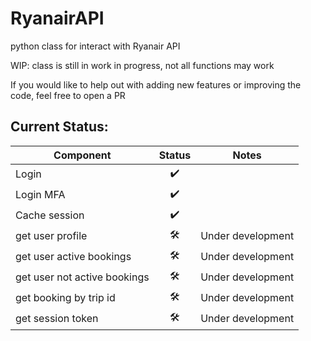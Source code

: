# RyanairAPI
python class for interact with Ryanair API

WIP: class is still in work in progress, not all functions may work

If you would like to help out with adding new features or improving the code, feel free to open a PR

## Current Status:

| Component                    | Status | Notes             |
|------------------------------|:------:|-------------------|
| Login                        |   ✔️   |                   |
| Login MFA                    |   ✔️   |                   |
| Cache session                |   ✔️   |                   |
| get user profile             |  🛠️   | Under development |
| get user active bookings     |  🛠️   | Under development |
| get user not active bookings |  🛠️   | Under development |
| get booking by trip id       |  🛠️   | Under development |
| get session token            |  🛠️   | Under development |
